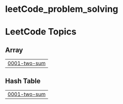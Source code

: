 # leetCode_problem_solving
<!---LeetCode Topics Start-->
# LeetCode Topics
## Array
|  |
| ------- |
| [0001-two-sum](https://github.com/HadeerHani/leetCode_problem_solving/tree/master/0001-two-sum) |
## Hash Table
|  |
| ------- |
| [0001-two-sum](https://github.com/HadeerHani/leetCode_problem_solving/tree/master/0001-two-sum) |
<!---LeetCode Topics End-->